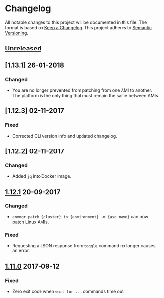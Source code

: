 # Changelog

All notable changes to this project will be documented in this file. The format is based on [Keep a Changelog](http://keepachangelog.com/en/1.0.0/).
This project adheres to [Semantic Versioning](http://semver.org/spec/v2.0.0.html).

## [Unreleased]

## [1.13.1] 26-01-2018

### Changed
- You are no longer prevented from patching from one AMI to another. The platform is the only thing that must remain the same between AMIs.

## [1.12.3] 02-11-2017

### Fixed
- Corrected CLI version info and updated changelog.

## [1.12.2] 02-11-2017

### Changed
- Added `jq` into Docker image.

## [1.12.1] 20-09-2017

### Changed
- `envmgr patch {cluster} in {environment} -m {asg_name}` can now patch Linux AMIs.

### Fixed
- Requesting a JSON response from `toggle` command no longer causes an error.

## [1.11.0] 2017-09-12

### Fixed
- Zero exit code when `wait-for ...` commands time out.

[Unreleased]: https://github.com/trainline/envmgr-cli/compare/1.12.1...HEAD
[1.12.1]: https://github.com/trainline/envmgr-cli/compare/1.11.0...1.12.1
[1.11.0]: https://github.com/trainline/envmgr-cli/compare/1.10.0...1.11.0
